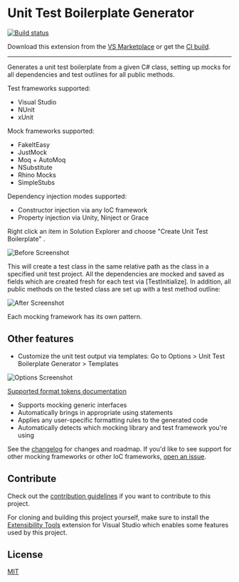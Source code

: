 # Unit Test Boilerplate Generator

[![Build status](https://ci.appveyor.com/api/projects/status/7ecfxkoe7sj4nw5h?svg=true)](https://ci.appveyor.com/project/RandomEngy/unittestboilerplategenerator)

Download this extension from the [VS Marketplace](https://marketplace.visualstudio.com/items?itemName=RandomEngy.UnitTestBoilerplateGenerator)
or get the [CI build](http://vsixgallery.com/extension/UnitTestBoilerplate.RandomEngy.ca0bb824-eb5a-41a8-ab39-3b81f03ba3fe/).

---------------------------------------

Generates a unit test boilerplate from a given C# class, setting up mocks for all dependencies and test outlines for all public methods.

Test frameworks supported:
* Visual Studio
* NUnit
* xUnit

Mock frameworks supported:
* FakeItEasy
* JustMock
* Moq + AutoMoq
* NSubstitute
* Rhino Mocks
* SimpleStubs

Dependency injection modes supported:
* Constructor injection via any IoC framework
* Property injection via Unity, Ninject or Grace

Right click an item in Solution Explorer and choose "Create Unit Test Boilerplate" .

![Before Screenshot](BeforeScreenshot.png)

This will create a test class in the same relative path as the class in a specified unit test project.
All the dependencies are mocked and saved as fields which are created fresh for each test via [TestInitialize]. In addition, all public methods
on the tested class are set up with a test method outline:

![After Screenshot](AfterScreenshot.png)

Each mocking framework has its own pattern.

## Other features
* Customize the unit test output via templates: Go to Options > Unit Test Boilerplate Generator > Templates

![Options Screenshot](OptionsScreenshot.png)

[Supported format tokens documentation](https://github.com/RandomEngy/UnitTestBoilerplateGenerator/wiki/Custom-Format-Tokens)

* Supports mocking generic interfaces
* Automatically brings in appropriate using statements
* Applies any user-specific formatting rules to the generated code
* Automatically detects which mocking library and test framework you're using

See the [changelog](https://github.com/RandomEngy/UnitTestBoilerplateGenerator/blob/master/CHANGELOG.md) for changes and roadmap. If you'd like to see support for other mocking
frameworks or other IoC frameworks, [open an issue](https://github.com/RandomEngy/UnitTestBoilerplateGenerator/issues/new).

## Contribute
Check out the [contribution guidelines](https://github.com/RandomEngy/UnitTestBoilerplateGenerator/blob/master/CONTRIBUTING.md)
if you want to contribute to this project.

For cloning and building this project yourself, make sure
to install the
[Extensibility Tools](https://marketplace.visualstudio.com/items?itemName=MadsKristensen.ExtensibilityTools)
extension for Visual Studio which enables some features
used by this project.

## License
[MIT](https://github.com/RandomEngy/UnitTestBoilerplateGenerator/blob/master/LICENSE)
